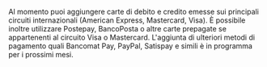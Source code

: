Al momento puoi aggiungere carte di debito e credito emesse sui principali circuiti internazionali (American Express, Mastercard, Visa). È possibile inoltre utilizzare Postepay, BancoPosta o altre carte prepagate se appartenenti al circuito Visa o Mastercard. L'aggiunta di ulteriori metodi di pagamento quali Bancomat Pay, PayPal, Satispay e simili è in programma per i prossimi mesi.
